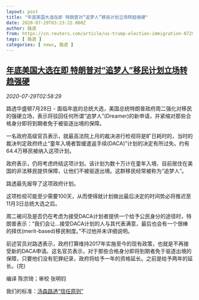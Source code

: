 ```yaml
---
layout: post
title: "年底美国大选在即 特朗普对“追梦人”移民计划立场转趋强硬"
date: 2020-07-29T03:23:22.000Z
author: 路透
from: https://cn.reuters.com/article/us-trump-election-immigration-0729-idCNKCS24U0A0
tags: [ 路透 ]
categories: [ news, 路透 ]
---
```

<!--1595993002000-->
[年底美国大选在即 特朗普对“追梦人”移民计划立场转趋强硬](https://cn.reuters.com/article/us-trump-election-immigration-0729-idCNKCS24U0A0)
------

<div>
<div><i>2020-07-29T02:58:29</i></div><div class="StandardArticleBody_body"><p>路透华盛顿7月28日 - 面临年底的总统大选，美国总统特朗普政府周二强化对移民的强硬立场，表示将驳回任何所谓“追梦人”(Dreamer)的新申请，并紧缩对那些合格身分即将到期者免于被驱逐出境的保障。 </p><p>一名政府高级官员表示，就最高法院上月的裁决进行检视将是旷日耗时的，当时的裁决判定政府终止“童年入境者暂缓遣返手续(DACA)”计划的决定有所过失。约有64.4万移民被纳入这项计划。 </p><p>政府表示，仍将考虑终结这项计划。该计划为数十万计在童年入境、目前居住在美国的非法移民提供保障，让他们不被驱逐出境。这群移民经常被称为“追梦人”。 </p><p>路透最先报导了这项政府计划。 </p><p>这项检视可能至少需要100天，从而使得就计划做出最后决定的时间势必将推迟至11月3日总统大选之后。 </p><p>周二被问及是否仍在考虑为接受DACA计划者提供一个给予公民身分的途径时，特朗普表示：“我们会让...接受DACA计划的人与其代表满意，最后也会有一个很棒的择优(merit-based)移民制度。”不过他并未详细说明。 </p><p>前述官员对路透表示，政府打算维持2017年实施至今的现有政策，也就是不再接受新的DACA申请。这名官员表示，对于那些合格身分即将到期者免于驱逐出境的保障，只要他们没有犯罪纪录，政府将给予一年的资格延长。之前是给予两年的延长。(完) </p><div class="Attribution_container"><div class="Attribution_attribution"><p class="Attribution_content">编译 陈宗琦；审校 张明钧 </p></div></div><div class="StandardArticleBody_trustBadgeContainer"><span class="StandardArticleBody_trustBadgeTitle">我们的标准：</span><span class="trustBadgeUrl"><a href="https://www.thomsonreuters.cn/content/dam/openweb/documents/pdf/china/brochures/about-us-1.pdf">汤森路透“信任原则”</a></span></div></div>
</div>
